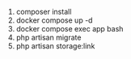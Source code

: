 1. composer install
2. docker compose up -d
3. docker compose exec app bash
4. php artisan migrate
5. php artisan storage:link
